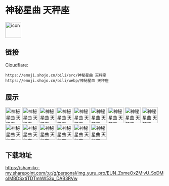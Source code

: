 # 神秘星曲 天秤座
<img src="https://emoji.shojo.cn/bili/src/神秘星曲 天秤座/icon.png" width="50" height="50" alt="icon">

## 链接
Cloudflare:
```
https://emoji.shojo.cn/bili/src/神秘星曲 天秤座
https://emoji.shojo.cn/bili/webp/神秘星曲 天秤座
```
## 展示
<img src="https://emoji.shojo.cn/bili/src/神秘星曲 天秤座/神秘星曲 天秤座-端水大师.png" width="50" height="50" alt="神秘星曲 天秤座-端水大师">
<img src="https://emoji.shojo.cn/bili/src/神秘星曲 天秤座/神秘星曲 天秤座-与世无争.png" width="50" height="50" alt="神秘星曲 天秤座-与世无争">
<img src="https://emoji.shojo.cn/bili/src/神秘星曲 天秤座/神秘星曲 天秤座-法外狂徒.png" width="50" height="50" alt="神秘星曲 天秤座-法外狂徒">
<img src="https://emoji.shojo.cn/bili/src/神秘星曲 天秤座/神秘星曲 天秤座-肃静.png" width="50" height="50" alt="神秘星曲 天秤座-肃静">
<img src="https://emoji.shojo.cn/bili/src/神秘星曲 天秤座/神秘星曲 天秤座-无妻徒刑.png" width="50" height="50" alt="神秘星曲 天秤座-无妻徒刑">
<img src="https://emoji.shojo.cn/bili/src/神秘星曲 天秤座/神秘星曲 天秤座-数星星.png" width="50" height="50" alt="神秘星曲 天秤座-数星星">
<img src="https://emoji.shojo.cn/bili/src/神秘星曲 天秤座/神秘星曲 天秤座-半斤八两.png" width="50" height="50" alt="神秘星曲 天秤座-半斤八两">
<img src="https://emoji.shojo.cn/bili/src/神秘星曲 天秤座/神秘星曲 天秤座-秤不住啦.png" width="50" height="50" alt="神秘星曲 天秤座-秤不住啦">
<img src="https://emoji.shojo.cn/bili/src/神秘星曲 天秤座/神秘星曲 天秤座-平安喜乐.png" width="50" height="50" alt="神秘星曲 天秤座-平安喜乐">
<img src="https://emoji.shojo.cn/bili/src/神秘星曲 天秤座/神秘星曲 天秤座-孤独.png" width="50" height="50" alt="神秘星曲 天秤座-孤独">
<img src="https://emoji.shojo.cn/bili/src/神秘星曲 天秤座/神秘星曲 天秤座-寂寞.png" width="50" height="50" alt="神秘星曲 天秤座-寂寞">
<img src="https://emoji.shojo.cn/bili/src/神秘星曲 天秤座/神秘星曲 天秤座-冷.png" width="50" height="50" alt="神秘星曲 天秤座-冷">
<img src="https://emoji.shojo.cn/bili/src/神秘星曲 天秤座/神秘星曲 天秤座-水逆退散.png" width="50" height="50" alt="神秘星曲 天秤座-水逆退散">
<img src="https://emoji.shojo.cn/bili/src/神秘星曲 天秤座/神秘星曲 天秤座-诸事不顺.png" width="50" height="50" alt="神秘星曲 天秤座-诸事不顺">
<img src="https://emoji.shojo.cn/bili/src/神秘星曲 天秤座/神秘星曲 天秤座-诸事皆宜.png" width="50" height="50" alt="神秘星曲 天秤座-诸事皆宜">

## 下载地址

https://shamiko-my.sharepoint.com/:u:/g/personal/img_yuru_pro/EUN_ZxmeOxZMivU_SxDMoIMBDSxtiTDTmhW53u_DAB3RVw